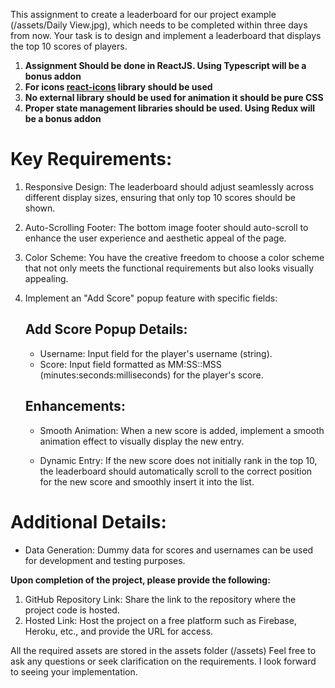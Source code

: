 This assignment to create a leaderboard for our project example (/assets/Daily View.jpg), which needs to be completed within three days from now. Your task is to design and implement a leaderboard that displays the top 10 scores of players.

1. **Assignment Should be done in ReactJS. Using Typescript will be a bonus addon**
2. **For icons [react-icons](https://react-icons.github.io/react-icons/) library should be used**
3. **No external library should be used for animation it should be pure CSS**
4. **Proper state management libraries should be used. Using Redux will be a bonus addon**

# Key Requirements:

1. Responsive Design: The leaderboard should adjust seamlessly across different display sizes, ensuring that only top 10 scores should be shown.

2. Auto-Scrolling Footer: The bottom image footer should auto-scroll to enhance the user experience and aesthetic appeal of the page.

3. Color Scheme: You have the creative freedom to choose a color scheme that not only meets the functional requirements but also looks visually appealing.

4. Implement an "Add Score" popup feature with specific fields:

   ## Add Score Popup Details:

   - Username: Input field for the player's username (string).
   - Score: Input field formatted as MM:SS::MSS
     (minutes:seconds:milliseconds) for the player's score.

   ## Enhancements:

   - Smooth Animation: When a new score is added, implement a smooth animation effect to visually display the new entry.

   - Dynamic Entry: If the new score does not initially rank in the top 10, the leaderboard should automatically scroll to the correct position for the new score and smoothly insert it into the list.

# Additional Details:

- Data Generation: Dummy data for scores and usernames can be used for development and testing purposes.

**Upon completion of the project, please provide the following:**

1. GitHub Repository Link: Share the link to the repository where the project code is hosted.
2. Hosted Link: Host the project on a free platform such as Firebase, Heroku, etc., and provide the URL for access.

All the required assets are stored in the assets folder (/assets)
Feel free to ask any questions or seek clarification on the requirements. I look forward to seeing your implementation.
